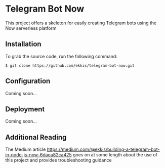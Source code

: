 # Telegram Bot Now 

This project offers a skeleton for easily creating Telegram bots using the Now 
serverless platform

## Installation
To grab the source code, run the following command:
```
$ git clone https://github.com/ekkis/telegram-bot-now.git
```
## Configuration
Coming soon...

## Deployment
Coming soon...

## Additional Reading

The Medium article https://medium.com/@ekkis/building-a-telegram-bot-in-node-js-now-6daea82ca425 goes 
on at some length about the use of this project and provides troubleshooting guidance
